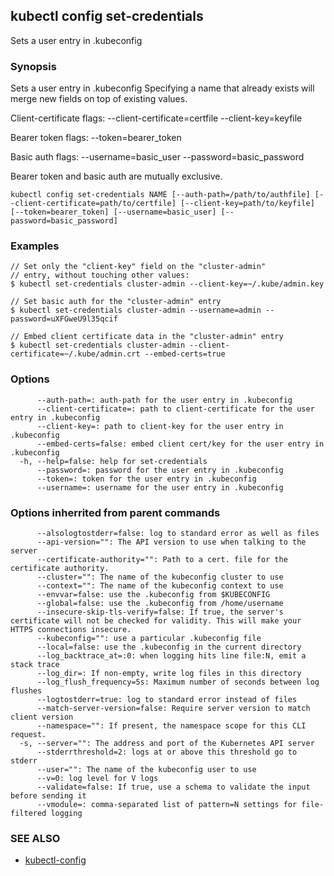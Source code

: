 ## kubectl config set-credentials

Sets a user entry in .kubeconfig

### Synopsis


Sets a user entry in .kubeconfig
Specifying a name that already exists will merge new fields on top of existing values.

  Client-certificate flags:
    --client-certificate=certfile --client-key=keyfile

  Bearer token flags:
    --token=bearer_token

  Basic auth flags:
    --username=basic_user --password=basic_password

  Bearer token and basic auth are mutually exclusive.


```
kubectl config set-credentials NAME [--auth-path=/path/to/authfile] [--client-certificate=path/to/certfile] [--client-key=path/to/keyfile] [--token=bearer_token] [--username=basic_user] [--password=basic_password]
```

### Examples

```
// Set only the "client-key" field on the "cluster-admin"
// entry, without touching other values:
$ kubectl set-credentials cluster-admin --client-key=~/.kube/admin.key

// Set basic auth for the "cluster-admin" entry
$ kubectl set-credentials cluster-admin --username=admin --password=uXFGweU9l35qcif

// Embed client certificate data in the "cluster-admin" entry
$ kubectl set-credentials cluster-admin --client-certificate=~/.kube/admin.crt --embed-certs=true
```

### Options

```
      --auth-path=: auth-path for the user entry in .kubeconfig
      --client-certificate=: path to client-certificate for the user entry in .kubeconfig
      --client-key=: path to client-key for the user entry in .kubeconfig
      --embed-certs=false: embed client cert/key for the user entry in .kubeconfig
  -h, --help=false: help for set-credentials
      --password=: password for the user entry in .kubeconfig
      --token=: token for the user entry in .kubeconfig
      --username=: username for the user entry in .kubeconfig
```

### Options inherrited from parent commands

```
      --alsologtostderr=false: log to standard error as well as files
      --api-version="": The API version to use when talking to the server
      --certificate-authority="": Path to a cert. file for the certificate authority.
      --cluster="": The name of the kubeconfig cluster to use
      --context="": The name of the kubeconfig context to use
      --envvar=false: use the .kubeconfig from $KUBECONFIG
      --global=false: use the .kubeconfig from /home/username
      --insecure-skip-tls-verify=false: If true, the server's certificate will not be checked for validity. This will make your HTTPS connections insecure.
      --kubeconfig="": use a particular .kubeconfig file
      --local=false: use the .kubeconfig in the current directory
      --log_backtrace_at=:0: when logging hits line file:N, emit a stack trace
      --log_dir=: If non-empty, write log files in this directory
      --log_flush_frequency=5s: Maximum number of seconds between log flushes
      --logtostderr=true: log to standard error instead of files
      --match-server-version=false: Require server version to match client version
      --namespace="": If present, the namespace scope for this CLI request.
  -s, --server="": The address and port of the Kubernetes API server
      --stderrthreshold=2: logs at or above this threshold go to stderr
      --user="": The name of the kubeconfig user to use
      --v=0: log level for V logs
      --validate=false: If true, use a schema to validate the input before sending it
      --vmodule=: comma-separated list of pattern=N settings for file-filtered logging
```

### SEE ALSO
* [kubectl-config](kubectl-config.md)

